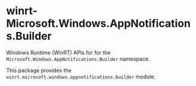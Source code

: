 <!-- warning: Please don't edit this file. It was automatically generated. -->

# winrt-Microsoft.Windows.AppNotifications.Builder

Windows Runtime (WinRT) APIs for for the `Microsoft.Windows.AppNotifications.Builder` namespace.

This package provides the `winrt.microsoft.windows.appnotifications.builder` module.
